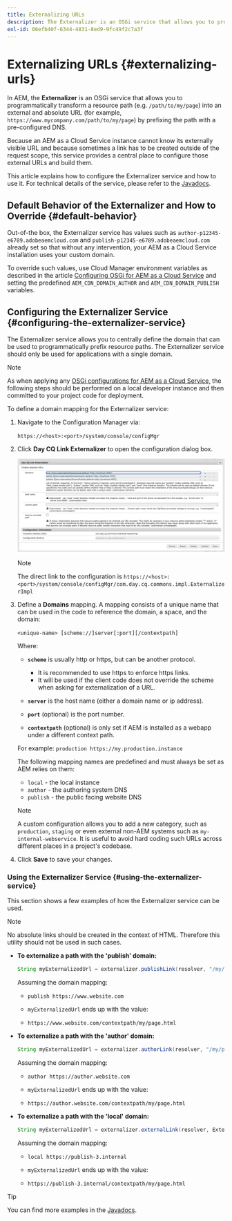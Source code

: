 ```yaml
---
title: Externalizing URLs
description: The Externalizer is an OSGi service that allows you to programmatically transform a resource path into an external and absolute URL.
exl-id: 06efb40f-6344-4831-8ed9-9fc49f2c7a3f
---
```

# Externalizing URLs {#externalizing-urls}

In AEM, the **Externalizer** is an OSGi service that allows you to programmatically transform a resource path (e.g. `/path/to/my/page`) into an external and absolute URL (for example, `https://www.mycompany.com/path/to/my/page`) by prefixing the path with a pre-configured DNS.

Because an AEM as a Cloud Service instance cannot know its externally visible URL and because sometimes a link has to be created outside of the request scope, this service provides a central place to configure those external URLs and build them.

This article explains how to configure the Externalizer service and how to use it. For technical details of the service, please refer to the [Javadocs](https://docs.adobe.com/content/help/en/experience-manager-cloud-service-javadoc/com/day/cq/commons/Externalizer.html).

## Default Behavior of the Externalizer and How to Override {#default-behavior}

Out-of-the box, the Externalizer service has values such as `author-p12345-e6789.adobeaemcloud.com` and `publish-p12345-e6789.adobeaemcloud.com` already set so that without any intervention, your AEM as a Cloud Service installation uses your custom domain.

To override such values, use Cloud Manager environment variables as described in the article [Configuring OSGi for AEM as a Cloud Service](/help/implementing/deploying/configuring-osgi.md#cloud-manager-api-format-for-setting-properties) and setting the predefined `AEM_CDN_DOMAIN_AUTHOR` and `AEM_CDN_DOMAIN_PUBLISH` variables.

## Configuring the Externalizer Service {#configuring-the-externalizer-service}

The Externalizer service allows you to centrally define the domain that can be used to programmatically prefix resource paths. The Externalizer service should only be used for applications with a single domain.

>[!NOTE]
>
>As when applying any [OSGi configurations for AEM as a Cloud Service,](/help/implementing/deploying/overview.md#osgi-configuration) the following steps should be performed on a local developer instance and then committed to your project code for deployment.

To define a domain mapping for the Externalizer service:

1. Navigate to the Configuration Manager via:

   `https://<host>:<port>/system/console/configMgr`

1. Click **Day CQ Link Externalizer** to open the configuration dialog box.

   ![The Externalizer OSGi configuration](./assets/externalizer-osgi.png)

   >[!NOTE]
   >
   >The direct link to the configuration is `https://<host>:<port>/system/console/configMgr/com.day.cq.commons.impl.ExternalizerImpl`

1. Define a **Domains** mapping. A mapping consists of a unique name that can be used in the code to reference the domain, a space, and the domain:

   `<unique-name> [scheme://]server[:port][/contextpath]`

   Where:

    * **`scheme`** is usually http or https, but can be another protocol.

        * It is recommended to use https to enforce https links.
        * It will be used if the client code does not override the scheme when asking for externalization of a URL.

    * **`server`** is the host name (either a domain name or ip address).
    * **`port`** (optional) is the port number.
    * **`contextpath`** (optional) is only set if AEM is installed as a webapp under a different context path.

   For example: `production https://my.production.instance`

   The following mapping names are predefined and must always be set as AEM relies on them:

    * `local` - the local instance
    * `author` - the authoring system DNS
    * `publish` - the public facing website DNS

   >[!NOTE]
   >
   >A custom configuration allows you to add a new category, such as `production`, `staging` or even external non-AEM systems such as `my-internal-webservice`. It is useful to avoid hard coding such URLs across different places in a project's codebase.

1. Click **Save** to save your changes.

### Using the Externalizer Service {#using-the-externalizer-service}

This section shows a few examples of how the Externalizer service can be used.

>[!NOTE]
>
>No absolute links should be created in the context of HTML. Therefore this utility should not be used in such cases.

* **To externalize a path with the 'publish' domain:**

  ```java
  String myExternalizedUrl = externalizer.publishLink(resolver, "/my/page") + ".html";
  ```

  Assuming the domain mapping:

  * `publish https://www.website.com`

  * `myExternalizedUrl` ends up with the value:

  * `https://www.website.com/contextpath/my/page.html`

* **To externalize a path with the 'author' domain:**

  ```java
  String myExternalizedUrl = externalizer.authorLink(resolver, "/my/page") + ".html";
  ```

  Assuming the domain mapping:

  * `author https://author.website.com`

  * `myExternalizedUrl` ends up with the value:

  * `https://author.website.com/contextpath/my/page.html`

* **To externalize a path with the 'local' domain:**

  ```java
  String myExternalizedUrl = externalizer.externalLink(resolver, Externalizer.LOCAL, "/my/page") + ".html";
  ```

  Assuming the domain mapping:

  * `local https://publish-3.internal`

  * `myExternalizedUrl` ends up with the value:

  * `https://publish-3.internal/contextpath/my/page.html`

>[!TIP]
>
>You can find more examples in the [Javadocs](https://docs.adobe.com/content/help/en/experience-manager-cloud-service-javadoc/com/day/cq/commons/Externalizer.html).
